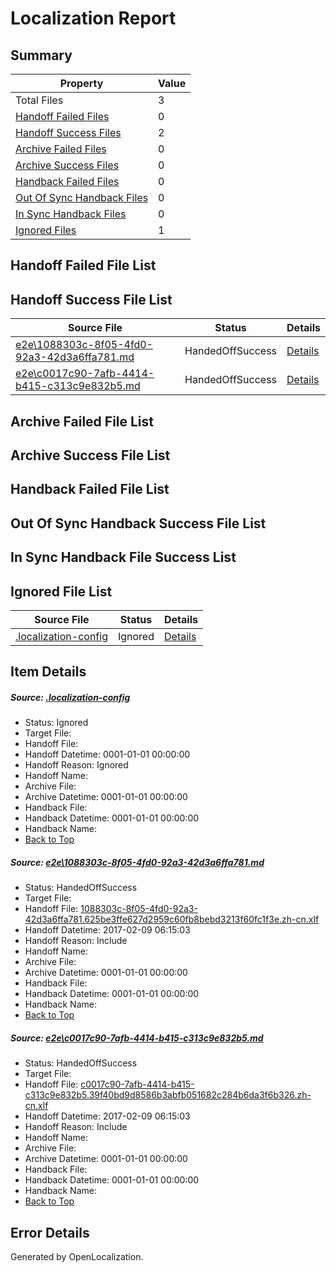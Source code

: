 # <a name='report-top'></a> Localization Report

## Summary
 Property | Value 
 -------- | ----- 
 Total Files | 3
[ Handoff Failed Files ](#handoff-failed-list)| 0
[ Handoff Success Files ](#handoff-success-list)| 2
[ Archive Failed Files ](#archive-failed-list)| 0
[ Archive Success Files ](#archive-success-list)| 0
[ Handback Failed Files ](#handback-failed-list)| 0
[ Out Of Sync Handback Files ](#outofsync-handback-success-list)| 0
[ In Sync Handback Files ](#insync-handback-success-list)| 0
[ Ignored Files ](#ignored-list)| 1

## <a name='handoff-failed-list'></a> Handoff Failed File List

## <a name='handoff-success-list'></a> Handoff Success File List
 Source File | Status | Details 
 ----------- | ------ | ------- 
 [e2e\1088303c-8f05-4fd0-92a3-42d3a6ffa781.md](https://github.com/OpenLocalizationTestOrg/ol-test0/blob/ef47c51cde643698d87e0f674d707d596367f888/e2e/1088303c-8f05-4fd0-92a3-42d3a6ffa781.md) | HandedOffSuccess | [Details](#e53e33628719a8fac1787601d7451cabb8a0c0e91)
 [e2e\c0017c90-7afb-4414-b415-c313c9e832b5.md](https://github.com/OpenLocalizationTestOrg/ol-test0/blob/ef47c51cde643698d87e0f674d707d596367f888/e2e/c0017c90-7afb-4414-b415-c313c9e832b5.md) | HandedOffSuccess | [Details](#445bbdd4a55abb1e2ba2ec394de2b8b94625cac72)

## <a name='archive-failed-list'></a> Archive Failed File List

## <a name='archive-success-list'></a> Archive Success File List

## <a name='handback-failed-list'></a> Handback Failed File List

## <a name='outofsync-handback-success-list'></a> Out Of Sync Handback Success File List

## <a name='insync-handback-success-list'></a> In Sync Handback File Success List

## <a name='ignored-list'></a> Ignored File List
 Source File | Status | Details 
 ----------- | ------ | ------- 
 [.localization-config](https://github.com/OpenLocalizationTestOrg/ol-test0/blob/ef47c51cde643698d87e0f674d707d596367f888/.localization-config) | Ignored | [Details](#cb0632cf59c1387fc1742bfb9fa3c47f87e2e5c90)

## Item Details
##### <a name='cb0632cf59c1387fc1742bfb9fa3c47f87e2e5c90'></a> Source: [.localization-config](https://github.com/OpenLocalizationTestOrg/ol-test0/blob/ef47c51cde643698d87e0f674d707d596367f888/.localization-config)
* Status: Ignored
* Target File: 
* Handoff File: 
* Handoff Datetime: 0001-01-01 00:00:00
* Handoff Reason: Ignored
* Handoff Name: 
* Archive File: 
* Archive Datetime: 0001-01-01 00:00:00
* Handback File: 
* Handback Datetime: 0001-01-01 00:00:00
* Handback Name: 
* [Back to Top](#report-top)

##### <a name='e53e33628719a8fac1787601d7451cabb8a0c0e91'></a> Source: [e2e\1088303c-8f05-4fd0-92a3-42d3a6ffa781.md](https://github.com/OpenLocalizationTestOrg/ol-test0/blob/ef47c51cde643698d87e0f674d707d596367f888/e2e/1088303c-8f05-4fd0-92a3-42d3a6ffa781.md)
* Status: HandedOffSuccess
* Target File: 
* Handoff File: [1088303c-8f05-4fd0-92a3-42d3a6ffa781.625be3ffe627d2959c60fb8bebd3213f60fc1f3e.zh-cn.xlf](https://github.com/OpenLocalizationTestOrg/ol-test0-handoff/blob/f303226f13ccd29c4f16c067e44a6f6c19bb2812/ol-handoff/OpenLocalizationTestOrg/ol-test0-zhcn/shujia/ht/1088303c-8f05-4fd0-92a3-42d3a6ffa781.625be3ffe627d2959c60fb8bebd3213f60fc1f3e.zh-cn.xlf)
* Handoff Datetime: 2017-02-09 06:15:03
* Handoff Reason: Include
* Handoff Name: 
* Archive File: 
* Archive Datetime: 0001-01-01 00:00:00
* Handback File: 
* Handback Datetime: 0001-01-01 00:00:00
* Handback Name: 
* [Back to Top](#report-top)

##### <a name='445bbdd4a55abb1e2ba2ec394de2b8b94625cac72'></a> Source: [e2e\c0017c90-7afb-4414-b415-c313c9e832b5.md](https://github.com/OpenLocalizationTestOrg/ol-test0/blob/ef47c51cde643698d87e0f674d707d596367f888/e2e/c0017c90-7afb-4414-b415-c313c9e832b5.md)
* Status: HandedOffSuccess
* Target File: 
* Handoff File: [c0017c90-7afb-4414-b415-c313c9e832b5.39f40bd9d8586b3abfb051682c284b6da3f6b326.zh-cn.xlf](https://github.com/OpenLocalizationTestOrg/ol-test0-handoff/blob/f303226f13ccd29c4f16c067e44a6f6c19bb2812/ol-handoff/OpenLocalizationTestOrg/ol-test0-zhcn/shujia/ht/c0017c90-7afb-4414-b415-c313c9e832b5.39f40bd9d8586b3abfb051682c284b6da3f6b326.zh-cn.xlf)
* Handoff Datetime: 2017-02-09 06:15:03
* Handoff Reason: Include
* Handoff Name: 
* Archive File: 
* Archive Datetime: 0001-01-01 00:00:00
* Handback File: 
* Handback Datetime: 0001-01-01 00:00:00
* Handback Name: 
* [Back to Top](#report-top)


## Error Details

Generated by OpenLocalization.
